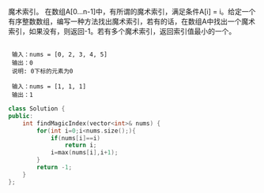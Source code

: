 魔术索引。 在数组A[0...n-1]中，有所谓的魔术索引，满足条件A[i] = i。给定一个有序整数数组，编写一种方法找出魔术索引，若有的话，在数组A中找出一个魔术索引，如果没有，则返回-1。若有多个魔术索引，返回索引值最小的一个。

```

 输入：nums = [0, 2, 3, 4, 5]
 输出：0
 说明: 0下标的元素为0

 输入：nums = [1, 1, 1]
 输出：1
```

```C++
class Solution {
public:
    int findMagicIndex(vector<int>& nums) {
        for(int i=0;i<nums.size();){
            if(nums[i]==i)
                return i;
            i=max(nums[i],i+1);
        }
        return -1;
    }
};
```

